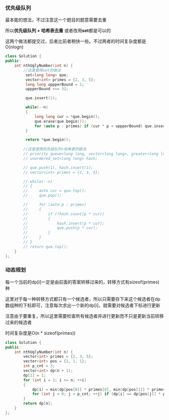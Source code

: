 ### 优先级队列
最本能的想法，不过注意这一个题目的题意需要去重

所以**优先级队列 + 哈希表去重** 或者改用**set**都是可以的

这两个做法都提交过，后者比前者稍快一些。不过两者的时间复杂度都是O(nlogn)

```cpp
class Solution {
public:
    int nthUglyNumber(int n) {
        //这是使用set的做法
         set<long long> que;
         vector<int> primes = {2, 3, 5};
         long long uppperBound = 1;
         uppperBound <<= 32;

         que.insert(1);

         while(--n)
         {
             long long cur = *que.begin();
             que.erase(que.begin());
             for (auto p : primes) if (cur * p < uppperBound) que.insert(cur * p);
         }

         return *que.begin();
        
        //这是使用优先级队列+哈希表的做法
        // priority_queue<long long, vector<long long>, greater<long long>> que;
        // unordered_set<long long> hash;

        // que.push(1), hash.insert(1);
        // vector<int> primes = {2, 3, 5};

        // while(--n)
        // {
        //     auto cur = que.top();
        //     que.pop();

        //     for (auto p : primes)
        //     {
        //         if (!hash.count(p * cur))
        //         {
        //             hash.insert(p * cur);
        //             que.push(p * cur);
        //         }
        //     }
        // }
        // return que.top();
    }
};
```

### 动态规划
每一个当前的dp[i]一定是由前面的答案转移过来的，转移方式有sizeof(primes)种

这里对于每一种转移方式都只有一个候选者，所以只需要存下来这个候选者在dp数组种的下标即可，注意每次求出一个新的dp[i]，就需要对候选者下标进行更新

注意由于要重复，所以这里需要检查所有候选者并进行更新而不只是更新当前转移过来的候选者

时间复杂度是O(n * sizeof(primes))

```cpp
class Solution {
public:
    int nthUglyNumber(int n) {
        vector<int> primes = {2, 3, 5};
        vector<int> pos = {1, 1, 1};
        int p_cnt = 3;
        vector<int> dp(n + 1);
        dp[1] = 1;
        for (int i = 2; i <= n; ++i)
        {
            dp[i] = min(dp[pos[0]] * primes[0], min(dp[pos[1]] * primes[1], dp[pos[2]] * primes[2]));
            for (int j = 0; j < p_cnt; ++j) if (dp[i] == dp[pos[j]] * primes[j]) ++pos[j];
        }
        return dp[n];
    }
};
```
